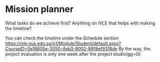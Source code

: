 # Mission planner

What tasks do we achieve first?
Anything on IVLE that helps with making the timeline?

You can check the timeline under the Schedule section
https://ivle.nus.edu.sg/v1/Module/Student/default.aspx?CourseID=0e16605e-3050-4eb3-8002-9918ef9318de
By the way, the project evaluation is only one week after the project studio(gg=G)
